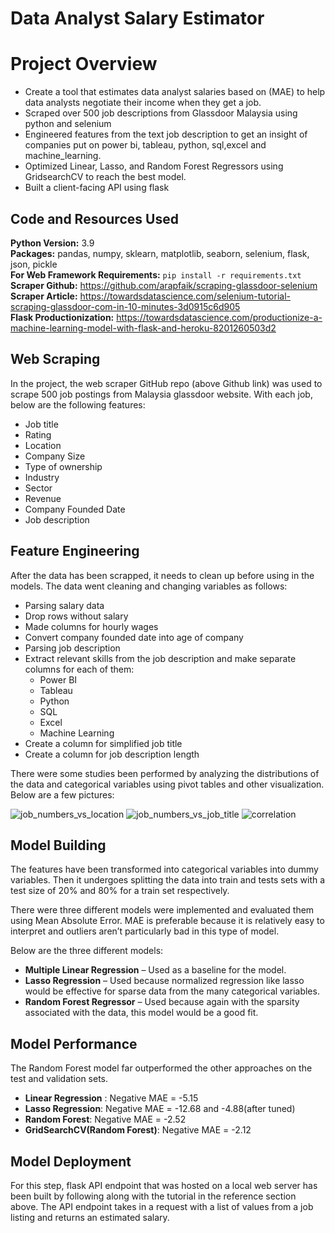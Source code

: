 # Data Analyst Salary Estimator
# Project Overview 
* Create a tool that estimates data analyst salaries based on (MAE) to help data analysts negotiate their income when they get a job.
* Scraped over 500 job descriptions from Glassdoor Malaysia using python and selenium
* Engineered features from the text job description to get an insight of companies put on power bi, tableau, python, sql,excel and machine_learning. 
* Optimized Linear, Lasso, and Random Forest Regressors using GridsearchCV to reach the best model. 
* Built a client-facing API using flask 

## Code and Resources Used 
**Python Version:** 3.9  
**Packages:** pandas, numpy, sklearn, matplotlib, seaborn, selenium, flask, json, pickle  
**For Web Framework Requirements:**  ```pip install -r requirements.txt```  
**Scraper Github:** https://github.com/arapfaik/scraping-glassdoor-selenium  
**Scraper Article:** https://towardsdatascience.com/selenium-tutorial-scraping-glassdoor-com-in-10-minutes-3d0915c6d905  
**Flask Productionization:** https://towardsdatascience.com/productionize-a-machine-learning-model-with-flask-and-heroku-8201260503d2

## Web Scraping
In the project, the web scraper GitHub repo (above Github link) was used to scrape 500 job postings from Malaysia glassdoor website. With each job, below are the following features:
*	Job title
*	Rating
*	Location
*	Company Size
*	Type of ownership 
*	Industry
*	Sector
*	Revenue
*	Company Founded Date
*	Job description

## Feature Engineering
After the data has been scrapped, it needs to clean up before using in the models. The data went cleaning and changing variables as follows:

*	Parsing salary data
*	Drop rows without salary 
*	Made columns for hourly wages  
*	Convert company founded date into age of company 
*   Parsing job description
*   Extract relevant skills from the job description and make separate columns for each of them:
    * Power BI  
    * Tableau  
    * Python  
    * SQL  
    * Excel 
    * Machine Learning
*	Create a column for simplified job title
*	Create a column for job description length 

There were some studies been performed by analyzing the distributions of the data and categorical variables using pivot tables and other visualization. Below are a few pictures:

![job_numbers_vs_location](https://user-images.githubusercontent.com/72549846/136419596-c3158210-54bd-43f8-8ce7-748d133f0070.png "Job numbers vs Location")
![job_numbers_vs_job_title](https://user-images.githubusercontent.com/72549846/136419615-1b4d31ed-ff56-4077-a3fd-ace6ee310e4e.png "Job numbers vs Job title")
![correlation](https://user-images.githubusercontent.com/72549846/136420212-35b219cc-cb2f-46f2-acc8-424ff1890c2d.png "Correlations")

## Model Building 
The features have been transformed into categorical variables into dummy variables. Then it undergoes splitting the data into train and tests sets with a test size of 20% and 80% for a train set respectively. 

There were three different models were implemented and evaluated them using Mean Absolute Error. MAE is preferable because it is relatively easy to interpret and outliers aren’t particularly bad in this type of model.

Below are the three different models:
*	**Multiple Linear Regression** – Used as a baseline for the model.
*	**Lasso Regression** – Used because normalized regression like lasso would be effective for sparse data from the many categorical variables.
*	**Random Forest Regressor** – Used because again with the sparsity associated with the data, this model would be a good fit. 

## Model Performance
The Random Forest model far outperformed the other approaches on the test and validation sets. 
*	**Linear Regression** : Negative MAE = -5.15
*	**Lasso Regression**: Negative MAE = -12.68 and -4.88(after tuned)
*	**Random Forest**: Negative MAE = -2.52
*	**GridSearchCV(Random Forest)**: Negative MAE = -2.12
## Model Deployment
For this step, flask API endpoint that was hosted on a local web server has been built by following along with the tutorial in the reference section above. The API endpoint takes in a request with a list of values from a job listing and returns an estimated salary. 
